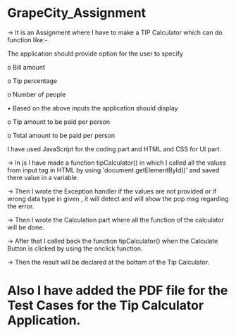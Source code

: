 # GrapeCity_Assignment

-> It is an Assignment where I have to make a TIP Calculator which can do function like:-

The application should provide option for the user to specify

o Bill amount

o Tip percentage

o Number of people

• Based on the above inputs the application should display

o Tip amount to be paid per person

o Total amount to be paid per person

I have used JavaScript for the coding part and HTML and CSS for UI part.

-> In js I have made a  function tipCalculator() in which I called all the values from input tag in HTML by using
'document.getElementById()' and saved there value in a variable.

-> Then I wrote the Exception handler if the values are not provided or if wrong data type in given , it will detect
and will show the pop msg regarding the error.

-> Then I wrote the Calculation part where all the function of the calculator will be done.

-> After that I called back the function tipCalculator() when the Calculate Button is clicked by using the onclick function.

-> Then the result will be declared at the bottom of the Tip Calculator.

# Also I have added the PDF file for the Test Cases for the Tip Calculator Application.

